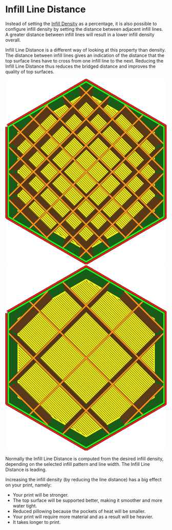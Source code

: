 Infill Line Distance
====
Instead of setting the [Infill Density](infill_sparse_density.md) as a percentage, it is also possible to configure infill density by setting the distance between adjacent infill lines. A greater distance between infill lines will result in a lower infill density overall.

Infill Line Distance is a different way of looking at this property than density. The distance between infill lines gives an indication of the distance that the top surface lines have to cross from one infill line to the next. Reducing the Infill Line Distance thus reduces the bridged distance and improves the quality of top surfaces.

![4mm distance between lines, resulting in 20% density](images/infill_pattern_grid.png)
![8mm distance between lines, resulting in 10% density](images/infill_sparse_density_low.png)

Normally the Infill Line Distance is computed from the desired infill density, depending on the selected infill pattern and line width. The Infill Line Distance is leading.

Increasing the infill density (by reducing the line distance) has a big effect on your print, namely:
* Your print will be stronger.
* The top surface will be supported better, making it smoother and more water tight.
* Reduced pillowing because the pockets of heat will be smaller.
* Your print will require more material and as a result will be heavier.
* It takes longer to print.